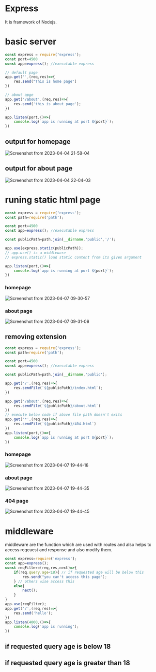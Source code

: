 # Express 
It is framework of Nodejs.

# basic server
```js
const express = require('express');
const port=4500
const app=express(); //executable express 

// default page
app.get('',(req,res)=>{
    res.send("This is home page")
})

// about apge 
app.get('/about',(req,res)=>{
    res.send('this is about page');
})

app.listen(port,()=>{
    console.log(`app is running at port ${port}`);
})
```
## output for homepage
![Screenshot from 2023-04-04 21-58-04](https://user-images.githubusercontent.com/56790381/229857542-abe0d40d-40e0-4f3a-b630-692a6b8f9ee4.png)
## output for about page
![Screenshot from 2023-04-04 22-04-03](https://user-images.githubusercontent.com/56790381/229858288-0eb2310c-62ac-4d50-84e8-2cf1b27f2ac5.png)

# runing static html page
```js
const express = require('express');
const path=require('path');

const port=4500
const app=express(); //executable express 

const publicPath=path.join(__dirname,'public','/');

app.use(express.static(publicPath));
// app.use() is a middleware
// express.static() load static content from its given argument

app.listen(port,()=>{
    console.log(`app is running at port ${port}`);
})
```
### homepage
![Screenshot from 2023-04-07 09-30-57](https://user-images.githubusercontent.com/56790381/230538546-2d9e65d3-07b3-404b-8d94-2039050fb75a.png)
### about page
![Screenshot from 2023-04-07 09-31-09](https://user-images.githubusercontent.com/56790381/230538555-3a33305f-3fdf-4775-aeda-6d3be504fdf6.png)

## removing extension 
```js
const express = require('express');
const path=require('path');

const port=4500
const app=express(); //executable express 

const publicPath=path.join(__dirname,'public');

app.get('/',(req,res)=>{
    res.sendFile(`${publicPath}/index.html`);    
})

app.get('/about',(req,res)=>{
    res.sendFile(`${publicPath}/about.html`)
})
// execute below code if above file path doesn't exits
app.get('*',(req,res)=>{
    res.sendFile(`${publicPath}/404.html`)
})
app.listen(port,()=>{
    console.log(`app is running at port ${port}`);
})
```
### homepage
![Screenshot from 2023-04-07 19-44-18](https://user-images.githubusercontent.com/56790381/230624782-9b0ce94f-54e8-441c-9e08-d337345bca54.png)
### about page
![Screenshot from 2023-04-07 19-44-35](https://user-images.githubusercontent.com/56790381/230624791-0cc9a8e9-719b-431a-a023-8f3049b3253b.png)
### 404 page
![Screenshot from 2023-04-07 19-44-45](https://user-images.githubusercontent.com/56790381/230624794-3ebe2d73-1c0c-47c1-8da5-427d0755bd28.png)

# middleware 
middleware are the function which are used with routes and also helps to access reqeuest and response and also modify them.
```js
const express=require('express');
const app=express();
const reqFilter=(req,res,next)=>{
    if(req.query.age<18){ // if requested age will be below this 
        res.send("you can't access this page");
    } // others wise access this
    else{
        next();
    }
}
app.use(reqFilter);
app.get('/',(req,res)=>{
    res.send('hello');
})
app.listen(4000,()=>{
    console.log('app is running');
})
```
## if requested query age is below 18
## if requested query age is greater than 18

